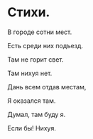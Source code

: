 # Стихи.

В городе сотни мест.

Есть среди них подъезд.

Там не горит свет.

Там нихуя нет.

Дань всем отдав местам,

Я оказался там.

Думал, там буду я.

Если бы! Нихуя.